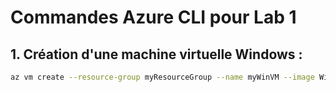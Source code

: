 # Commandes Azure CLI pour Lab 1

## 1. Création d'une machine virtuelle Windows :
```bash
az vm create --resource-group myResourceGroup --name myWinVM --image Win2019Datacenter --admin-username azureuser --admin-password myPassword123
